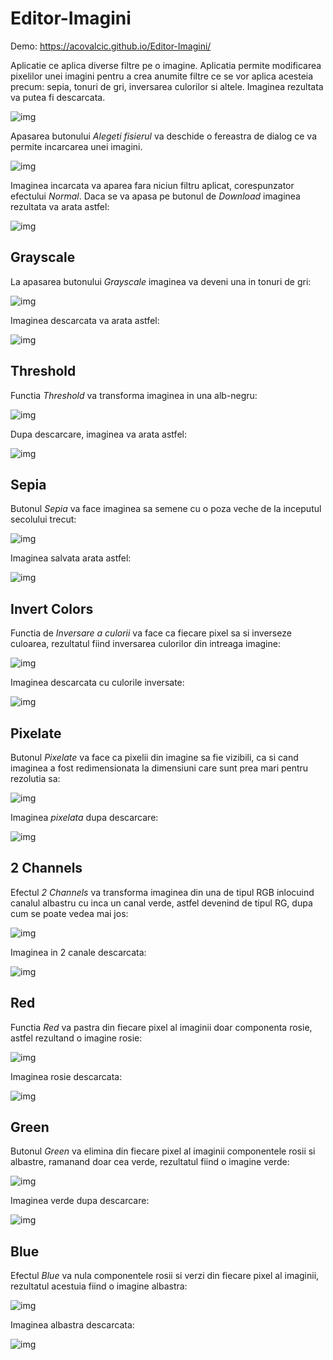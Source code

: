 # Editor-Imagini

Demo: https://acovalcic.github.io/Editor-Imagini/

 Aplicatie ce aplica diverse filtre pe o imagine. Aplicatia permite modificarea pixelilor unei imagini pentru a crea anumite filtre ce se vor aplica acesteia precum: sepia, tonuri de gri, inversarea culorilor si altele. Imaginea rezultata va putea fi descarcata.

![img](./md_res/home.png)

Apasarea butonului *Alegeti fisierul* va deschide o fereastra de dialog ce va permite incarcarea unei imagini.

![img](./md_res/normal.png)

Imaginea incarcata va aparea fara niciun filtru aplicat, corespunzator efectului *Normal*. Daca se va apasa pe butonul de *Download* imaginea rezultata va arata astfel:

![img](./md_res/normal1.png)

## Grayscale

La apasarea butonului *Grayscale* imaginea va deveni una in tonuri de gri:

![img](./md_res/grayscale.png)

Imaginea descarcata va arata astfel:

![img](./md_res/grayscale1.png)

## Threshold

Functia *Threshold* va transforma imaginea in una alb-negru:

![img](./md_res/threshold.png)

Dupa descarcare, imaginea va arata astfel:

![img](./md_res/threshold1.png)

## Sepia

Butonul *Sepia* va face imaginea sa semene cu o poza veche de la inceputul secolului trecut:

![img](./md_res/sepia.png)

Imaginea salvata arata astfel:

![img](./md_res/sepia1.png)

## Invert Colors

Functia de *Inversare a culorii* va face ca fiecare pixel sa si inverseze culoarea, rezultatul fiind inversarea culorilor din intreaga imagine:

![img](./md_res/invert.png)

Imaginea descarcata cu culorile inversate:

![img](./md_res/invert1.png)

## Pixelate

Butonul *Pixelate* va face ca pixelii din imagine sa fie vizibili, ca si cand imaginea a fost redimensionata la dimensiuni care sunt prea mari pentru rezolutia sa:

![img](./md_res/pixel.png)

Imaginea *pixelata* dupa descarcare:

![img](./md_res/pixel1.png)

## 2 Channels

Efectul *2 Channels* va transforma imaginea din una de tipul RGB inlocuind canalul albastru cu inca un canal verde, astfel devenind de tipul RG, dupa cum se poate vedea mai jos:

![img](./md_res/2ch.png)

Imaginea in 2 canale descarcata:

![img](./md_res/2ch1.png)

## Red

Functia *Red* va pastra din fiecare pixel al imaginii doar componenta rosie, astfel rezultand o imagine rosie:

![img](./md_res/red.png)

Imaginea rosie descarcata:

![img](./md_res/red1.png)

## Green

Butonul *Green* va elimina din fiecare pixel al imaginii componentele rosii si albastre, ramanand doar cea verde, rezultatul fiind o imagine verde:

![img](./md_res/green.png)

Imaginea verde dupa descarcare:

![img](./md_res/green1.png)

## Blue

Efectul *Blue* va nula componentele rosii si verzi din fiecare pixel al imaginii, rezultatul acestuia fiind o imagine albastra:

![img](./md_res/blue.png)

Imaginea albastra descarcata:

![img](./md_res/blue1.png)
